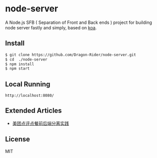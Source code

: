 # node-server
A Node.js SFB ( Separation of Front and Back ends ) project for building node server fastly and simply, based on [koa][2].   

## Install
```bash
$ git clone https://github.com/Dragon-Rider/node-server.git   
$ cd  ./node-server    
$ npm install  
$ npm start  
```

## Local Running
```
http://localhost:8080/   
```

## Extended Articles
- [美团点评点餐前后端分离实践][1] 

## License
MIT

[1]: https://zhuanlan.zhihu.com/p/28704974?group_id=884563171543744512
[2]: http://koajs.com/
